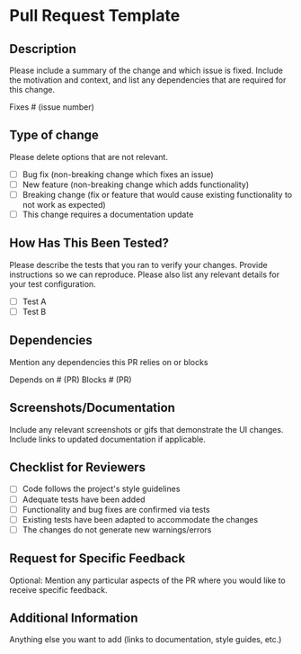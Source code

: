# Pull Request Template

## Description

Please include a summary of the change and which issue is fixed. Include the motivation and context, and list any dependencies that are required for this change.

Fixes # (issue number)

## Type of change

Please delete options that are not relevant.

- [ ] Bug fix (non-breaking change which fixes an issue)
- [ ] New feature (non-breaking change which adds functionality)
- [ ] Breaking change (fix or feature that would cause existing functionality to not work as expected)
- [ ] This change requires a documentation update

## How Has This Been Tested?

Please describe the tests that you ran to verify your changes. Provide instructions so we can reproduce. Please also list any relevant details for your test configuration.

- [ ] Test A
- [ ] Test B

## Dependencies

Mention any dependencies this PR relies on or blocks

Depends on # (PR)
Blocks # (PR)

## Screenshots/Documentation

Include any relevant screenshots or gifs that demonstrate the UI changes. Include links to updated documentation if applicable.

## Checklist for Reviewers

- [ ] Code follows the project's style guidelines
- [ ] Adequate tests have been added
- [ ] Functionality and bug fixes are confirmed via tests
- [ ] Existing tests have been adapted to accommodate the changes
- [ ] The changes do not generate new warnings/errors

## Request for Specific Feedback

Optional: Mention any particular aspects of the PR where you would like to receive specific feedback.

## Additional Information

Anything else you want to add (links to documentation, style guides, etc.)
